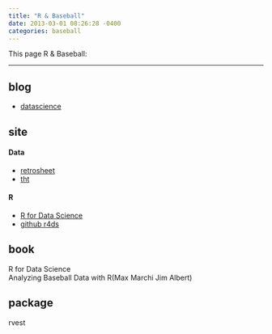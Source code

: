 ```yaml
---
title: "R & Baseball"
date: 2013-03-01 08:26:28 -0400
categories: baseball
---
```


This page R & Baseball:

---

## blog
- [datascience]

## site
#### Data
- [retrosheet]
- [tht]

#### R
- [R for Data Science]  
- [github r4ds]

## book
R for Data Science   
Analyzing  Baseball Data  with R(Max Marchi Jim Albert)

## package
rvest

[datascience]: https://cinema4dr12.tistory.com/1061?category=675738
[retrosheet]: https://www.retrosheet.org/gamelogs/index.html
[tht]: https://tht.fangraphs.com/tht-live/importing-data-into-r/
[R for Data Science]: https://r4ds.had.co.nz/
[github r4ds]: https://github.com/hadley/r4ds
